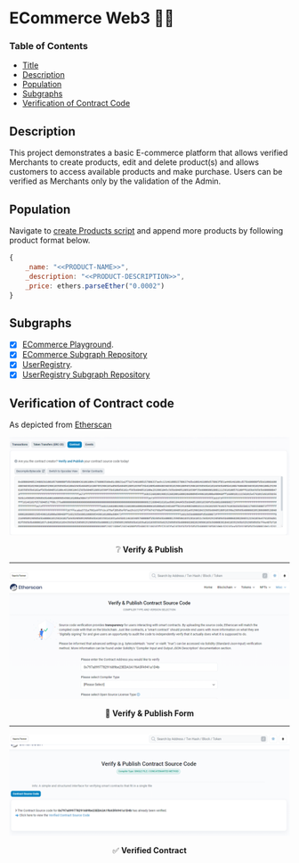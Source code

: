 # ECommerce Web3 🛒🌐

### Table of Contents

-   [Title](#ecommerce-web3-🛒🌐)
-   [Description](#description)
-   [Population](#population)
-   [Subgraphs](#subgraphs)
-   [Verification of Contract Code](#verification-of-contract-code)

## Description

This project demonstrates a basic E-commerce platform that allows verified Merchants to create products, edit and delete product(s) and allows customers to access available products and make purchase. Users can be verified as Merchants only by the validation of the Admin.

## Population

Navigate to [create Products script](./populate/createProducts.js) and append more products by following product format below.

```js
{
    _name: "<<PRODUCT-NAME>>",
    _description: "<<PRODUCT-DESCRIPTION>>",
    _price: ethers.parseEther("0.0002")
}
```

## Subgraphs

-   [x] [ECommerce Playground](https://thegraph.com/studio/subgraph/ecommerce/playground/).
-   [x] [ECommerce Subgraph Repository](https://)
-   [x] [UserRegistry](https://thegraph.com/studio/subgraph/ecommerce-user-registry/playground/).
-   [x] [UserRegistry Subgraph Repository](https://)

## Verification of Contract code

As depicted from [Etherscan](https://sepolia.etherscan.io/)

<div align="center">
    <img src="./screenshots/verify-and-publish.png" alt="verify-and-publish">
    <p>❔ <b>Verify & Publish</b></p>
</div>

---

<div align="center">
    <img src="./screenshots/verify-and-publish-contract-source-code.png" alt="verify-and-publish-contract-sc-form">
    <p>📜 <b>Verify & Publish Form</b></p>
</div>

---

<div align="center">
    <img src="./screenshots/view-verified-contract-source-code.png" alt="view-verified-contract">
    <p>✅ <b>Verified Contract</b></p>
</div>
